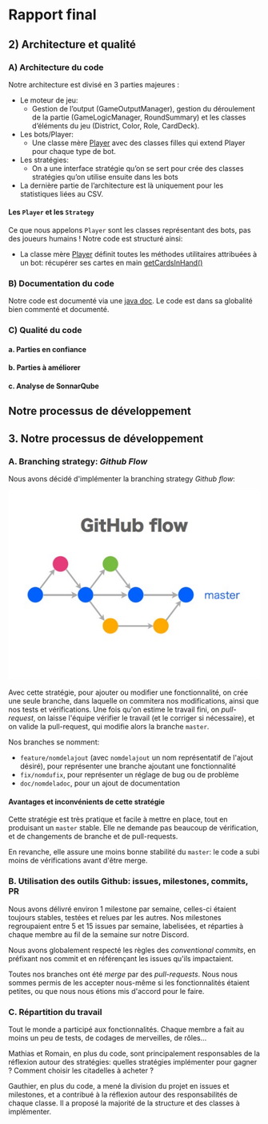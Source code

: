 # Rapport final

## 2) Architecture et qualité
### A) Architecture du code
Notre architecture est divisé en 3 parties majeures :
*  Le moteur de jeu:
    * Gestion de l’output (GameOutputManager), gestion du déroulement de la partie (GameLogicManager, RoundSummary) et les classes d’éléments du jeu (District, Color, Role, CardDeck).
*  Les bots/Player:
    * Une classe mère [Player](src/main/java/fr/cotedazur/univ/polytech/citadellesgroupeq/players/Player.java) avec des classes filles qui extend Player pour chaque type de bot.
* Les stratégies:
    * On a une interface stratégie qu’on se sert pour crée des classes stratégies qu’on utilise ensuite dans les bots
* La dernière partie de l’architecture est là uniquement pour les statistiques liées au CSV.


#### Les `Player` et les `Strategy`
Ce que nous appelons `Player` sont les classes représentant des bots, pas des joueurs humains !
Notre code est structuré ainsi:
* La classe mère [Player](src/main/java/fr/cotedazur/univ/polytech/citadellesgroupeq/players/Player.java) définit toutes les méthodes utilitaires attribuées à un bot:
récupérer ses cartes en main [getCardsInHand()](src/main/java/fr/cotedazur/univ/polytech/citadellesgroupeq/players/Player.java#L104)


### B) Documentation du code
Notre code est documenté via une [java doc](file:///C:/Users/mat7t/Documents/fr/cotedazur/univ/polytech/citadellesgroupeq/players/package-summary.html). Le code est dans sa globalité bien commenté et documenté.
### C) Qualité du code
#### a. Parties en confiance

#### b. Parties à améliorer

#### c. Analyse de SonnarQube



## Notre processus de développement
## 3. Notre processus de développement
### A. Branching strategy: *Github Flow*
Nous avons décidé d'implémenter la branching strategy *Github flow*:

![Schema de la stratégie *Github flow*](assetsrapport/branching.jpeg)

Avec cette stratégie, pour ajouter ou modifier une fonctionnalité, on crée une seule branche,
dans laquelle on commitera nos modifications, ainsi que nos tests et vérifications. Une fois qu'on
estime le travail fini, on *pull-request*, on laisse l'équipe vérifier le travail (et le corriger si nécessaire),
et on valide la pull-request, qui modifie alors la branche `master`.

Nos branches se nomment:
* `feature/nomdelajout` (avec `nomdelajout` un nom représentatif de l'ajout désiré), pour représenter une branche ajoutant une fonctionnalité
* `fix/nomdufix`, pour représenter un réglage de bug ou de problème
* `doc/nomdeladoc`, pour un ajout de documentation

#### Avantages et inconvénients de cette stratégie
Cette stratégie est très pratique et facile à mettre en place, tout en produisant un `master` stable.
Elle ne demande pas beaucoup de vérification, et de changements de branche et de pull-requests.

En revanche, elle assure une moins bonne stabilité du `master`: le code a subi moins de vérifications avant d'être merge.

### B. Utilisation des outils Github: issues, milestones, commits, PR
Nous avons délivré environ 1 milestone par semaine, celles-ci étaient toujours stables, testées et relues par les autres.
Nos milestones regroupaient entre 5 et 15 issues par semaine, labelisées, et réparties à chaque membre au fil de la semaine
sur notre Discord.

Nous avons globalement respecté les règles des *conventional commits*, en préfixant nos commit et en référençant les issues
qu'ils impactaient.

Toutes nos branches ont été *merge* par des *pull-requests*. Nous nous sommes permis de les accepter nous-même si les fonctionnalités étaient petites,
ou que nous nous étions mis d'accord pour le faire.

### C. Répartition du travail
Tout le monde a participé aux fonctionnalités. Chaque membre a fait au moins un peu de tests, de codages de merveilles, de rôles...

Mathias et Romain, en plus du code, sont principalement responsables de la réflexion autour des stratégies: quelles stratégies implémenter pour gagner ?
Comment choisir les citadelles à acheter ? 


Gauthier, en plus du code, a mené la division du projet en issues et milestones, et a contribué à la réflexion autour des responsabilités
de chaque classe. Il a proposé la majorité de la structure et des classes à implémenter.
